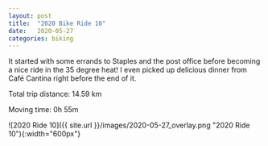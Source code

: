 ```yaml
---
layout: post
title:  "2020 Bike Ride 10"
date:   2020-05-27
categories: biking
---
```


It started with some errands to Staples and the post office before becoming a nice ride in the 35 degree heat! I even picked up delicious dinner from Café Cantina right before the end of it.

Total trip distance: 14.59 km

Moving time: 0h 55m

![2020 Ride 10]({{ site.url }}/images/2020-05-27_overlay.png "2020 Ride 10"){:width="600px"}
